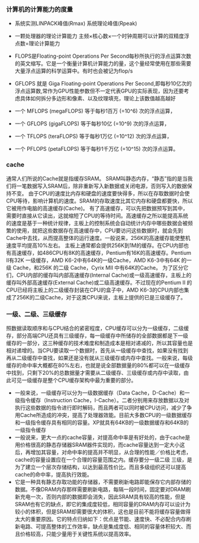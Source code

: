 ### 计算机的计算能力的度量
- 系统实测LINPACK峰值(Rmax) 系统理论峰值(Rpeak)

- 一颗处理器的理论计算能力 主频×核心数×一个时钟周期可以计算的双精度浮点数=理论计算能力

- FLOPS是Floating-point Operations Per Second每秒所执行的浮点运算次数的英文缩写。它是一个衡量计算机计算能力的量，这个量经常使用在那些需要大量浮点运算的科学运算中。有时也会被记为flop/s

- GFLOPS 就是 Giga Floating-point Operations Per Second,即每秒10亿次的浮点运算数,常作为GPU性能参数但不一定代表GPU的实际表现，因为还要考虑具体如何拆分多边形和像素、以及纹理填充，理论上该数值越高越好

- 一个 MFLOPS (megaFLOPS) 等于每秒1百万 (=10^6) 次的浮点运算，

- 一个 GFLOPS (gigaFLOPS) 等于每秒10亿 (=10^9) 次的浮点运算，

- 一个 TFLOPS (teraFLOPS) 等于每秒1万亿 (=10^12) 次的浮点运算，

- 一个 PFLOPS (petaFLOPS) 等于每秒1千万亿 (=10^15) 次的浮点运算。

### cache
通常人们所说的Cache就是指缓存SRAM。 SRAM叫静态内存，“静态”指的是当我们将一笔数据写入SRAM后，除非重新写入新数据或关闭电源，否则写入的数据保持不变。
由于CPU的速度比内存和硬盘的速度要快得多，所以在存取数据时会使CPU等待，影响计算机的速度。SRAM的存取速度比其它内存和硬盘都要快，所以它被用作电脑的高速缓存(Cache)。
有了高速缓存，可以先把数据预写到其中，需要时直接从它读出，这就缩短了CPU的等待时间。高速缓存之所以能提高系统的速度是基于一种统计规律，主板上的控制系统会自动统计内存中哪些数据会被频繁的使用，就把这些数据存在高速缓存中，CPU要访问这些数据时，就会先到Cache中去找，从而提高整体的运行速度。一般说来，256K的高速缓存能使整机速度平均提高10%左右。 
主板上通常都会提供256K到1M的缓存。在CPU内部也有高速缓存，如486CPU有8K的高速缓存，Pentium有16K的高速缓存。Pentium II有32K 一级缓存，AMD K6-2中有64K的一级Cache，AMD K6-3中有64K 的一级 Cache，和256K 的二级 Cache，Cyrix MII 中有64K的Cache。
为了区分它们，CPU内部的缓存叫内部高速缓存(Internal Cache)或一级高速缓存，主板上的缓存叫外部高速缓存(External Cache)或二级高速缓存。不过现在的Pentium II 的CPU已经将主板上的二级缓存封装在CPU的盒子中，AMD K6-3的CPU内部也集成了256K的二级Cache，对于这类CPU来说，主板上提供的已是三级缓存了。

### 一级、二级、三级缓存
照数据读取顺序和与CPU结合的紧密程度，CPU缓存可以分为一级缓存，二级缓存，部分高端CPU还具有三级缓存，每一级缓存中所储存的全部数据都是下一级缓存的一部分，这三种缓存的技术难度和制造成本是相对递减的，所以其容量也是相对递增的。当CPU要读取一个数据时，首先从一级缓存中查找，如果没有找到再从二级缓存中查找，如果还是没有就从三级缓存或内存中查找。一般来说，每级缓存的命中率大概都在80%左右，也就是说全部数据量的80%都可以在一级缓存中找到，只剩下20%的总数据量才需要从二级缓存、三级缓存或内存中读取，由此可见一级缓存是整个CPU缓存架构中最为重要的部分。
- 一般来说，一级缓存可以分为一级数据缓存（Data Cache，D-Cache）和一级指令缓存（Instruction Cache，I-Cache）。二者分别用来存放数据以及对执行这些数据的指令进行即时解码，而且两者可以同时被CPU访问，减少了争用Cache所造成的冲突，提高了处理器效能。目前大多数CPU的一级数据缓存和一级指令缓存具有相同的容量。XP就具有64KB的一级数据缓存和64KB的一级指令缓存
- 一般说来，更大一点的cache容量，对提高命中率是有好处的，由于cache是用价格很高的静态存储器SRAM器件实现的，而cache容量达到一定大小这后，再增加其容量，对命中率的提高并不明显，从合理的性能／价格比考虑，cache的容量设置应在一个合理的容量范围之内。缓存要分一级二级 三级，是为了建立一个层次存储结构，以达到最高性价比。而且多级组织还可以提高cache的命中率，提高执行效能。
- 它是一种具有静志存取功能的存储器，不需要刷新电路即能保存它内部存储的数据。不像DRAM内存那样需要刷新电路，每隔一段时间，固定要对DRAM刷新充电一次，否则内部的数据即会消失，因此SRAM具有较高的性能，但是SRAM也有它的缺点，即它的集成度较低，相同容量的DRAM内存可以设计为较小的体积，但是SRAM却需要很大的体积，这也是目前不能将缓存容量做得太大的重要原因。它的特点归纳如下：优点是节能、速度快、不必配合内存刷新电路、可提高整体的工作效率，缺点是集成度低、相同的容量体积较大、而且价格较高，只能少量用于关键性系统以提高效率。
